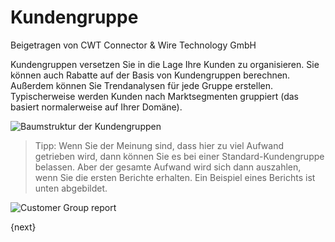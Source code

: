 # Kundengruppe
<span class="text-muted contributed-by">Beigetragen von CWT Connector & Wire Technology GmbH</span>

Kundengruppen versetzen Sie in die Lage Ihre Kunden zu organisieren. Sie können auch Rabatte auf der Basis von Kundengruppen berechnen. Außerdem können Sie Trendanalysen für jede Gruppe erstellen. Typischerweise werden Kunden nach Marktsegmenten gruppiert (das basiert normalerweise auf Ihrer Domäne).

<img class="screenshot" alt="Baumstruktur der Kundengruppen" src="{{docs_base_url}}/assets/img/crm/customer-group-tree.png">

> Tipp: Wenn Sie der Meinung sind, dass hier zu viel Aufwand getrieben wird, dann können Sie es bei einer Standard-Kundengruppe belassen. Aber der gesamte Aufwand wird sich dann auszahlen, wenn Sie die ersten Berichte erhalten. Ein Beispiel eines Berichts ist unten abgebildet.

<img class="screenshot" alt="Customer Group report" src="{{docs_base_url}}/assets/img/crm/sales-analytics-customer.gif)">

{next}
